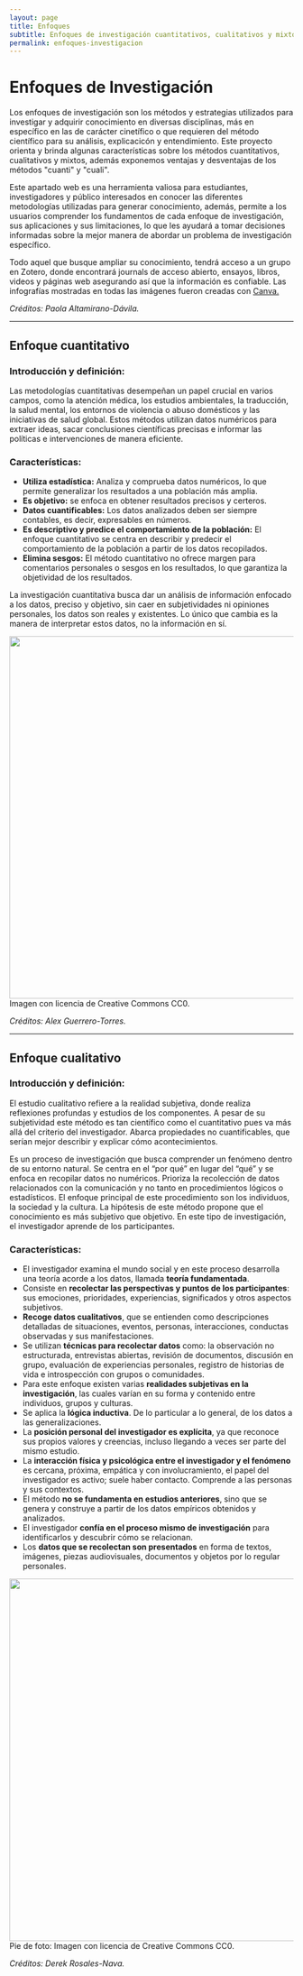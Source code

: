 ```yaml
---
layout: page
title: Enfoques
subtitle: Enfoques de investigación cuantitativos, cualitativos y mixtos
permalink: enfoques-investigacion
---
```


# **Enfoques de Investigación**

Los enfoques de investigación son los métodos y estrategias utilizados para investigar y adquirir conocimiento en diversas disciplinas, más en específico en las de carácter cinetífico o que requieren del método científico para su análisis, explicacicón y entendimiento. Este proyecto orienta y brinda algunas características sobre los métodos cuantitativos, cualitativos y mixtos, además exponemos ventajas y desventajas de los métodos "cuanti" y "cuali".

Este apartado web es una herramienta valiosa para estudiantes, investigadores y público interesados en conocer las diferentes metodologías utilizadas para generar conocimiento, además, permite a los usuarios comprender los fundamentos de cada enfoque de investigación, sus aplicaciones y sus limitaciones, lo que les ayudará a tomar decisiones informadas sobre la mejor manera de abordar un problema de investigación específico.  

Todo aquel que busque ampliar su conocimiento, tendrá acceso a un grupo en Zotero, donde encontrará journals de acceso abierto, ensayos, libros, videos y páginas web asegurando así que la información es confiable. Las infografías mostradas en todas las imágenes fueron creadas con [Canva.](https://www.canva.com/ "Canva")

*Créditos: Paola Altamirano-Dávila.*

---

## **Enfoque cuantitativo**

### **Introducción y definición:**

Las metodologías cuantitativas desempeñan un papel crucial en varios campos, como la atención médica, los estudios ambientales, la traducción, la salud mental, los entornos de violencia o abuso domésticos y las iniciativas de salud global. Estos métodos utilizan datos numéricos para extraer ideas, sacar conclusiones científicas precisas e informar las políticas e intervenciones de manera eficiente.

### **Características:**

*   **Utiliza estadística:** Analiza y comprueba datos numéricos, lo que permite generalizar los resultados a una población más amplia.
*   **Es objetivo:** se enfoca en obtener resultados precisos y certeros.
*   **Datos cuantificables:** Los datos analizados deben ser siempre contables, es decir, expresables en números.
*  **Es descriptivo y predice el comportamiento de la población:** El enfoque cuantitativo se centra en describir y predecir el comportamiento de la población a partir de los datos recopilados.
*   **Elimina sesgos:** El método cuantitativo no ofrece margen para comentarios personales o sesgos en los resultados, lo que garantiza la objetividad de los resultados.

La investigación cuantitativa busca dar un análisis de información enfocado a los datos, preciso y objetivo, sin caer en subjetividades ni opiniones personales, los datos son reales y existentes. Lo único que cambia es la manera de interpretar estos datos, no la información en sí.

<img src="{{ site.baseurl }}assets/img/Enfoque_Cuantitativo.png" style="float:left;width:643px;padding-right:1600px;">

Imagen con licencia de Creative Commons CC0.

*Créditos: Alex Guerrero-Torres.*

---

## **Enfoque cualitativo**

### **Introducción y definición:**

El estudio cualitativo refiere a la realidad subjetiva, donde realiza reflexiones profundas y estudios de los componentes. A pesar de su subjetividad este método es tan científico como el cuantitativo pues va más allá del criterio del investigador. Abarca propiedades no cuantificables, que serían mejor describir y explicar cómo acontecimientos.

Es un proceso de investigación que busca comprender un fenómeno dentro de su entorno natural. Se centra en el “por qué” en lugar del “qué” y se enfoca en recopilar datos no numéricos. Prioriza la recolección de datos relacionados con la comunicación y no tanto en procedimientos lógicos o estadísticos. El enfoque principal de este procedimiento son los individuos, la sociedad y la cultura. La hipótesis de este método propone que el conocimiento es más subjetivo que objetivo. En este tipo de investigación, el investigador aprende de los participantes.

### **Características:**

*   El investigador examina el mundo social y en este proceso desarrolla una teoría acorde a los datos, llamada **teoría fundamentada**.
*   Consiste en **recolectar las perspectivas y puntos de los participantes**: sus emociones, prioridades, experiencias, significados y otros aspectos subjetivos.
*   **Recoge datos cualitativos**, que se entienden como descripciones detalladas de situaciones, eventos, personas, interacciones, conductas observadas y sus manifestaciones.
*   Se utilizan **técnicas para recolectar datos** como: la observación no estructurada, entrevistas abiertas, revisión de documentos, discusión en grupo, evaluación de experiencias personales, registro de historias de vida e introspección con grupos o comunidades.
*   Para este enfoque existen varias **realidades subjetivas en la investigación**, las cuales varían en su forma y contenido entre individuos, grupos y culturas.
*   Se aplica la **lógica inductiva**. De lo particular a lo general, de los datos a las generalizaciones.
*   La **posición personal del investigador es explícita**, ya que reconoce sus propios valores y creencias, incluso llegando a veces ser parte del mismo estudio.
*   La **interacción física y psicológica entre el investigador y el fenómeno** es cercana, próxima, empática y con involucramiento, el papel del investigador es activo; suele haber contacto. Comprende a las personas y sus contextos.
*   El método **no se fundamenta en estudios anteriores**, sino que se genera y construye a partir de los datos empíricos obtenidos y analizados.
*   El investigador **confía en el proceso mismo de investigación** para identificarlos y descubrir cómo se relacionan.
* Los **datos que se recolectan son presentados** en forma de textos, imágenes, piezas audiovisuales, documentos y objetos por lo regular personales.

<img src="{{ site.baseurl }}/assets/img/Método_Cualitativo.png" style="float:left;width:643px;padding-right:1600px;">

Pie de foto: Imagen con licencia de Creative Commons CC0.

*Créditos: Derek Rosales-Nava.*

